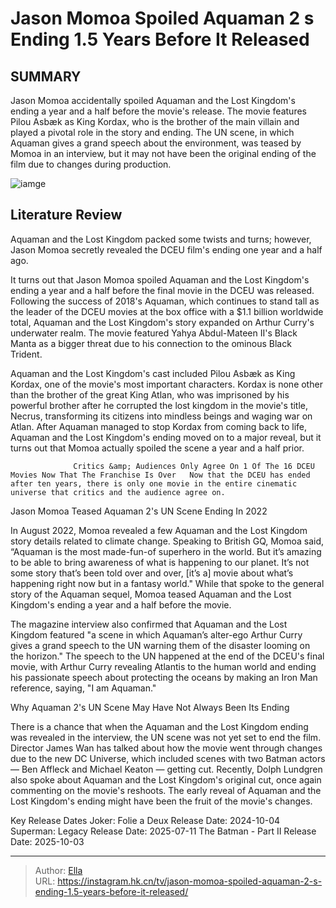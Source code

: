 # Jason Momoa Spoiled Aquaman 2 s Ending 1.5 Years Before It Released


## SUMMARY 



  Jason Momoa accidentally spoiled Aquaman and the Lost Kingdom&#39;s ending a year and a half before the movie&#39;s release.   The movie features Pilou Asbæk as King Kordax, who is the brother of the main villain and played a pivotal role in the story and ending.   The UN scene, in which Aquaman gives a grand speech about the environment, was teased by Momoa in an interview, but it may not have been the original ending of the film due to changes during production.  

![iamge](https://static1.srcdn.com/wordpress/wp-content/uploads/wm/2024/01/custom-image-of-arthur-curry-and-his-dad-looking-at-aquaman-making-a-guilty-face-and-using-his-stealth-suit-in-aquaman-and-the-lost-kingdom.jpg)

## Literature Review

Aquaman and the Lost Kingdom packed some twists and turns; however, Jason Momoa secretly revealed the DCEU film&#39;s ending one year and a half ago.




It turns out that Jason Momoa spoiled Aquaman and the Lost Kingdom&#39;s ending a year and a half before the final movie in the DCEU was released. Following the success of 2018&#39;s Aquaman, which continues to stand tall as the leader of the DCEU movies at the box office with a $1.1 billion worldwide total, Aquaman and the Lost Kingdom&#39;s story expanded on Arthur Curry&#39;s underwater realm. The movie featured Yahya Abdul-Mateen II&#39;s Black Manta as a bigger threat due to his connection to the ominous Black Trident.




Aquaman and the Lost Kingdom&#39;s cast included Pilou Asbæk as King Kordax, one of the movie&#39;s most important characters. Kordax is none other than the brother of the great King Atlan, who was imprisoned by his powerful brother after he corrupted the lost kingdom in the movie&#39;s title, Necrus, transforming its citizens into mindless beings and waging war on Atlan. After Aquaman managed to stop Kordax from coming back to life, Aquaman and the Lost Kingdom&#39;s ending moved on to a major reveal, but it turns out that Momoa actually spoiled the scene a year and a half prior.

                  Critics &amp; Audiences Only Agree On 1 Of The 16 DCEU Movies Now That The Franchise Is Over   Now that the DCEU has ended after ten years, there is only one movie in the entire cinematic universe that critics and the audience agree on.   


 Jason Momoa Teased Aquaman 2&#39;s UN Scene Ending In 2022 
          




In August 2022, Momoa revealed a few Aquaman and the Lost Kingdom story details related to climate change. Speaking to British GQ, Momoa said, “Aquaman is the most made-fun-of superhero in the world. But it’s amazing to be able to bring awareness of what is happening to our planet. It’s not some story that’s been told over and over, [it’s a] movie about what’s happening right now but in a fantasy world.&#34; While that spoke to the general story of the Aquaman sequel, Momoa teased Aquaman and the Lost Kingdom&#39;s ending a year and a half before the movie.

The magazine interview also confirmed that Aquaman and the Lost Kingdom featured &#34;a scene in which Aquaman’s alter-ego Arthur Curry gives a grand speech to the UN warning them of the disaster looming on the horizon.&#34; The speech to the UN happened at the end of the DCEU&#39;s final movie, with Arthur Curry revealing Atlantis to the human world and ending his passionate speech about protecting the oceans by making an Iron Man reference, saying, &#34;I am Aquaman.&#34;






 Why Aquaman 2&#39;s UN Scene May Have Not Always Been Its Ending 
          

There is a chance that when the Aquaman and the Lost Kingdom ending was revealed in the interview, the UN scene was not yet set to end the film. Director James Wan has talked about how the movie went through changes due to the new DC Universe, which included scenes with two Batman actors — Ben Affleck and Michael Keaton — getting cut. Recently, Dolph Lundgren also spoke about Aquaman and the Lost Kingdom&#39;s original cut, once again commenting on the movie&#39;s reshoots. The early reveal of Aquaman and the Lost Kingdom&#39;s ending might have been the fruit of the movie&#39;s changes.

  Key Release Dates              Joker: Folie a Deux Release Date: 2024-10-04                   Superman: Legacy Release Date: 2025-07-11                   The Batman - Part II Release Date: 2025-10-03      

---

> Author: [Ella](https://instagram.hk.cn/)  
> URL: https://instagram.hk.cn/tv/jason-momoa-spoiled-aquaman-2-s-ending-1.5-years-before-it-released/  

